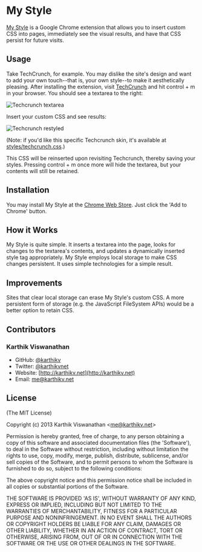 # My Style
[My Style](https://chrome.google.com/webstore/detail/my-style/ljdhjpmbnkbengahefamnhmegbdifhlb)
is a Google Chrome extension that allows you to insert custom CSS into pages,
immediately see the visual results, and have that CSS persist for future
visits.

## Usage
Take TechCrunch, for example. You may dislike the site's design and want to add
your own touch--that is, your own style--to make it aesthetically pleasing.
After installing the extension, visit [TechCrunch](http://techcrunch.com) and
hit control + m in your browser. You should see a textarea to the right:

![Techcrunch textarea](https://raw.github.com/karthikv/my-style/master/screenshots/techcrunch-textarea.png)

Insert your custom CSS and see results:

![Techcrunch restyled](https://raw.github.com/karthikv/my-style/master/screenshots/techcrunch-restyled.png)

(Note: if you'd like this specific Techcrunch skin, it's available at
[styles/techcrunch.css](https://github.com/karthikv/my-style/blob/master/styles/techcrunch.css).)

This CSS will be reinserted upon revisiting Techcrunch, thereby saving your
styles. Pressing control + m once more will hide the textarea, but your
contents will still be retained.

## Installation
You may install My Style at the
[Chrome Web Store](https://chrome.google.com/webstore/detail/my-style/ljdhjpmbnkbengahefamnhmegbdifhlb).
Just click the 'Add to Chrome' button.

## How it Works
My Style is quite simple. It inserts a textarea into the page, looks for
changes to the textarea's contents, and updates a dynamically inserted style
tag appropriately. My Style employs local storage to make CSS changes
persistent. It uses simple technologies for a simple result.

## Improvements
Sites that clear local storage can erase My Style's custom CSS. A more
persistent form of storage (e.g. the JavaScript FileSystem APIs) would be
a better option to retain CSS.

## Contributors
### Karthik Viswanathan
- GitHub: [@karthikv](https://github.com/karthikv)
- Twitter: [@karthikvnet](https://twitter.com/karthikvnet)
- Website: [http://karthikv.net](http://karthikv.net)
- Email: me@karthikv.net

## License
(The MIT License)

Copyright (c) 2013 Karthik Viswanathan &lt;me@karthikv.net&gt;

Permission is hereby granted, free of charge, to any person obtaining
a copy of this software and associated documentation files (the
'Software'), to deal in the Software without restriction, including
without limitation the rights to use, copy, modify, merge, publish,
distribute, sublicense, and/or sell copies of the Software, and to
permit persons to whom the Software is furnished to do so, subject to
the following conditions:

The above copyright notice and this permission notice shall be
included in all copies or substantial portions of the Software.

THE SOFTWARE IS PROVIDED 'AS IS', WITHOUT WARRANTY OF ANY KIND,
EXPRESS OR IMPLIED, INCLUDING BUT NOT LIMITED TO THE WARRANTIES OF
MERCHANTABILITY, FITNESS FOR A PARTICULAR PURPOSE AND NONINFRINGEMENT.
IN NO EVENT SHALL THE AUTHORS OR COPYRIGHT HOLDERS BE LIABLE FOR ANY
CLAIM, DAMAGES OR OTHER LIABILITY, WHETHER IN AN ACTION OF CONTRACT,
TORT OR OTHERWISE, ARISING FROM, OUT OF OR IN CONNECTION WITH THE
SOFTWARE OR THE USE OR OTHER DEALINGS IN THE SOFTWARE.
